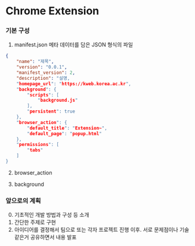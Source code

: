 Chrome Extension
================

### 기본 구성
1. manifest.json
메타 데이터를 담은 JSON 형식의 파일
~~~json
{
    "name": "제목",
    "version": "0.0.1",
    "manifest_version": 2,
    "description": "설명,
    "homepage_url": "https://kweb.korea.ac.kr",
    "background": {
        "scripts": [
            "background.js"
        ],
        "persistent": true
    },
    "browser_action": {
        "default_title": "Extension~",
        "default_page": "popup.html"
    },
    "permissions": [
        "tabs"
    ]
}
~~~
2. browser_action


3. background



### 앞으로의 계획
0. 기초적인 개발 방법과 구성 등 소개
1. 간단한 주제로 구현
2. 아이디어를 결정해서 팀으로 또는 각자 프로젝트 진행
이후. 서로 문제점이나 기술같은거 공유하면서 내용 발표

